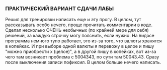 ### ПРАКТИЧЕСКИЙ ВАРИАНТ СДАЧИ ЛАБЫ
Решил для тренировки написать еще и эту прогу. В целом, тут рассказывать особо нечего, проще прочитать комментарии в коде. Сделал несколько ОЧЕНЬ необычных (по крайней мере для себя) решений, за каждую строчку могу пояснить, если нужно.
На видосе программа немного тупо работает, это из-за того, что валюты хранятся в копейках. И при выборе одной валюты я перевожу в целое и пишу "можно приобрести х (целое)", а в другой пишу в копейках, вот из-за чего там возникает проблема с 5004343,
по сути там 50043.43. Сразу после выключения записи пофиксил.
В целом больше нечего написать.
